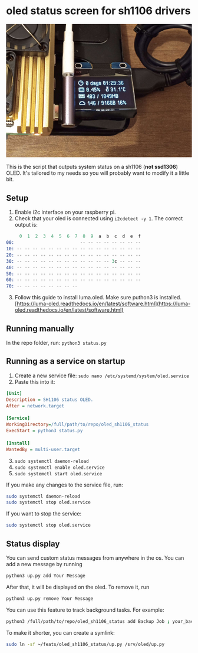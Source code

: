 # oled status screen for sh1106 drivers



![img](oled.png)

This is the script that outputs system status on a sh1106 (**not ssd1306**) OLED. It's tailored to my needs so you will probably want to modify it a little bit.

## Setup

1. Enable i2c interface on your raspberry pi.
2. Check that your oled is connected using `i2cdetect -y 1`. The correct output is:

```s
     0  1  2  3  4  5  6  7  8  9  a  b  c  d  e  f
00:                         -- -- -- -- -- -- -- --
10: -- -- -- -- -- -- -- -- -- -- -- -- -- -- -- --
20: -- -- -- -- -- -- -- -- -- -- -- -- -- -- -- --
30: -- -- -- -- -- -- -- -- -- -- -- -- 3c -- -- --
40: -- -- -- -- -- -- -- -- -- -- -- -- -- -- -- --
50: -- -- -- -- -- -- -- -- -- -- -- -- -- -- -- --
60: -- -- -- -- -- -- -- -- -- -- -- -- -- -- -- --
70: -- -- -- -- -- -- -- --
```

3. Follow this guide to install luma.oled. Make sure puthon3 is installed.
   [https://luma-oled.readthedocs.io/en/latest/software.html](https://luma-oled.readthedocs.io/en/latest/software.html)

## Running manually

In the repo folder, run:
`python3 status.py`

## Running as a service on startup

1. Create a new service file:
   `sudo nano /etc/systemd/system/oled.service`
2. Paste this into it:

```ini
[Unit]
Description = SH1106 status OLED.
After = network.target

[Service]
WorkingDirectory=/full/path/to/repo/oled_sh1106_status
ExecStart = python3 status.py

[Install]
WantedBy = multi-user.target
```

3. `sudo systemctl daemon-reload`
4. `sudo systemctl enable oled.service`
5. `sudo systemctl start oled.service`

If you make any changes to the service file, run:

```bash
sudo systemctl daemon-reload
sudo systemctl stop oled.service
```

If you want to stop the service:

```bash
sudo systemctl stop oled.service
```

## Status display

You can send custom status messages from anywhere in the os. You can add a new message by running

```bash
python3 up.py add Your Message
```

After that, it will be displayed on the oled. To remove it, run

```bash
python3 up.py remove Your Message
```

You can use this feature to track background tasks. For example:

```bash
python3 /full/path/to/repo/oled_sh1106_status add Backup Job ; your_backup_command ; python3 /full/path/to/repo/oled_sh1106_status remove Backup Job
```

To make it shorter, you can create a symlink:

```bash
sudo ln -sf ~/feats/oled_sh1106_status/up.py /srv/oled/up.py
```
